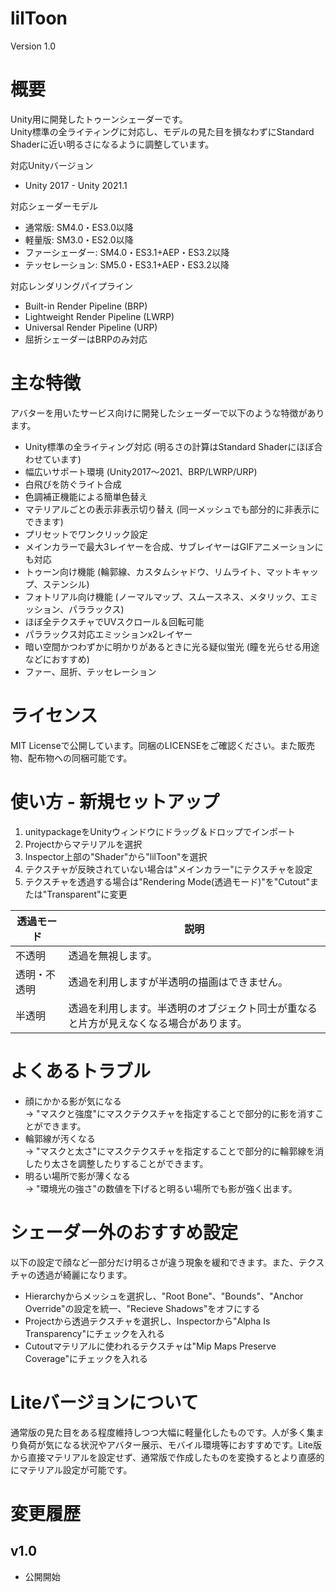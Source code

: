 # lilToon
Version 1.0

# 概要
Unity用に開発したトゥーンシェーダーです。  
Unity標準の全ライティングに対応し、モデルの見た目を損なわずにStandard Shaderに近い明るさになるように調整しています。

対応Unityバージョン
- Unity 2017 - Unity 2021.1

対応シェーダーモデル
- 通常版: SM4.0・ES3.0以降
- 軽量版: SM3.0・ES2.0以降
- ファーシェーダー: SM4.0・ES3.1+AEP・ES3.2以降
- テッセレーション: SM5.0・ES3.1+AEP・ES3.2以降

対応レンダリングパイプライン
- Built-in Render Pipeline (BRP)
- Lightweight Render Pipeline (LWRP)
- Universal Render Pipeline (URP)
- 屈折シェーダーはBRPのみ対応

# 主な特徴
アバターを用いたサービス向けに開発したシェーダーで以下のような特徴があります。
- Unity標準の全ライティング対応 (明るさの計算はStandard Shaderにほぼ合わせています)
- 幅広いサポート環境 (Unity2017～2021、BRP/LWRP/URP)
- 白飛びを防ぐライト合成
- 色調補正機能による簡単色替え
- マテリアルごとの表示非表示切り替え (同一メッシュでも部分的に非表示にできます)
- プリセットでワンクリック設定
- メインカラーで最大3レイヤーを合成、サブレイヤーはGIFアニメーションにも対応
- トゥーン向け機能 (輪郭線、カスタムシャドウ、リムライト、マットキャップ、ステンシル)
- フォトリアル向け機能 (ノーマルマップ、スムースネス、メタリック、エミッション、パララックス)
- ほぼ全テクスチャでUVスクロール＆回転可能
- パララックス対応エミッションx2レイヤー
- 暗い空間かつわずかに明かりがあるときに光る疑似蛍光 (瞳を光らせる用途などにおすすめ)
- ファー、屈折、テッセレーション

# ライセンス
MIT Licenseで公開しています。同梱のLICENSEをご確認ください。また販売物、配布物への同梱可能です。

# 使い方 - 新規セットアップ
1. unitypackageをUnityウィンドウにドラッグ＆ドロップでインポート
2. Projectからマテリアルを選択
3. Inspector上部の"Shader"から"lilToon"を選択
4. テクスチャが反映されていない場合は"メインカラー"にテクスチャを設定
5. テクスチャを透過する場合は"Rendering Mode(透過モード)"を"Cutout"または"Transparent"に変更

|透過モード|説明|
|-|-|
|不透明|透過を無視します。|
|透明・不透明|透過を利用しますが半透明の描画はできません。|
|半透明|透過を利用します。半透明のオブジェクト同士が重なると片方が見えなくなる場合があります。|

# よくあるトラブル
- 顔にかかる影が気になる  
  → "マスクと強度"にマスクテクスチャを指定することで部分的に影を消すことができます。
- 輪郭線が汚くなる  
  → "マスクと太さ"にマスクテクスチャを指定することで部分的に輪郭線を消したり太さを調整したりすることができます。
- 明るい場所で影が薄くなる  
  → "環境光の強さ"の数値を下げると明るい場所でも影が強く出ます。

# シェーダー外のおすすめ設定
以下の設定で顔など一部分だけ明るさが違う現象を緩和できます。また、テクスチャの透過が綺麗になります。
- Hierarchyからメッシュを選択し、"Root Bone"、"Bounds"、"Anchor Override"の設定を統一、"Recieve Shadows"をオフにする
- Projectから透過テクスチャを選択し、Inspectorから"Alpha Is Transparency"にチェックを入れる
- Cutoutマテリアルに使われるテクスチャは"Mip Maps Preserve Coverage"にチェックを入れる

# Liteバージョンについて
通常版の見た目をある程度維持しつつ大幅に軽量化したものです。人が多く集まり負荷が気になる状況やアバター展示、モバイル環境等におすすめです。Lite版から直接マテリアルを設定せず、通常版で作成したものを変換するとより直感的にマテリアル設定が可能です。

# 変更履歴
## v1.0
- 公開開始